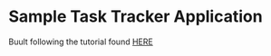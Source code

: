 # Sample Task Tracker Application
Buult following the tutorial found [HERE](https://www.youtube.com/watch?v=w7ejDZ8SWv8&t=598s)
